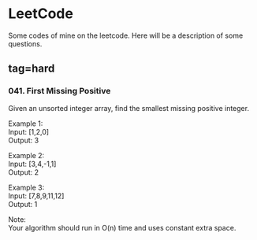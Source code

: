 # LeetCode
Some codes of mine on the leetcode.
Here will be a description of some questions.
## tag=hard
### 041. First Missing Positive
Given an unsorted integer array, find the smallest missing positive integer.</br>

Example 1:</br>
Input: [1,2,0]</br>
Output: 3</br>

Example 2:</br>
Input: [3,4,-1,1]</br>
Output: 2</br>

Example 3:</br>
Input: [7,8,9,11,12]</br>
Output: 1</br>

Note:</br>
Your algorithm should run in O(n) time and uses constant extra space.</br>
